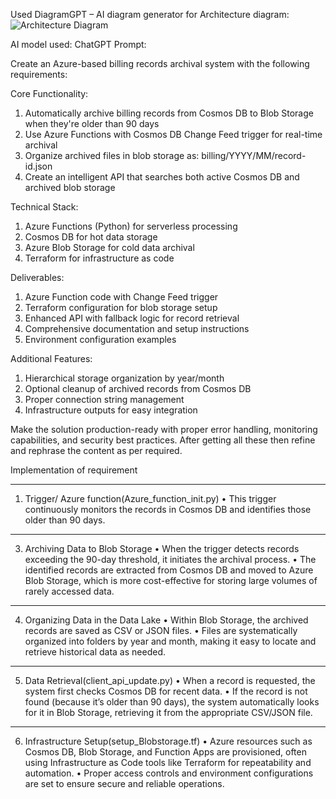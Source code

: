 Used  DiagramGPT – AI diagram generator for Architecture diagram:
 ![Architecture Diagram]((https://github.com/ashish2410pr/CosmoDB/blob/main/Architecture_diagram.png))

AI model used: ChatGPT
Prompt:

Create an Azure-based billing records archival system with the following requirements:

Core Functionality:
1.	Automatically archive billing records from Cosmos DB to Blob Storage when they're older than 90 days
2.	Use Azure Functions with Cosmos DB Change Feed trigger for real-time archival
3.	Organize archived files in blob storage as: billing/YYYY/MM/record-id.json
4.	Create an intelligent API that searches both active Cosmos DB and archived blob storage

Technical Stack:
1.	Azure Functions (Python) for serverless processing
2.	Cosmos DB for hot data storage
3.	Azure Blob Storage for cold data archival
4.	Terraform for infrastructure as code

Deliverables:
1.	Azure Function code with Change Feed trigger
2.	Terraform configuration for blob storage setup
3.	Enhanced API with fallback logic for record retrieval
4.	Comprehensive documentation and setup instructions
5.	Environment configuration examples
   
Additional Features:
1.	Hierarchical storage organization by year/month
2.	Optional cleanup of archived records from Cosmos DB
3.	Proper connection string management
4.	Infrastructure outputs for easy integration

Make the solution production-ready with proper error handling, monitoring capabilities, and security best practices.
After getting all these then refine and rephrase the content as per required.



Implementation of requirement
________________________________________
1. Trigger/ Azure function(Azure_function_init.py)
•	This trigger continuously monitors the records in Cosmos DB and identifies those older than 90 days.
________________________________________
3. Archiving Data to Blob Storage
•	When the trigger detects records exceeding the 90-day threshold, it initiates the archival process.
•	The identified records are extracted from Cosmos DB and moved to Azure Blob Storage, which is more cost-effective for storing large volumes of rarely accessed data.
________________________________________
4. Organizing Data in the Data Lake
•	Within Blob Storage, the archived records are saved as CSV or JSON files.
•	Files are systematically organized into folders by year and month, making it easy to locate and retrieve historical data as needed.
________________________________________
5. Data Retrieval(client_api_update.py)
•	When a record is requested, the system first checks Cosmos DB for recent data.
•	If the record is not found (because it’s older than 90 days), the system automatically looks for it in Blob Storage, retrieving it from the appropriate CSV/JSON file.
________________________________________
6. Infrastructure Setup(setup_Blobstorage.tf)
•	Azure resources such as Cosmos DB, Blob Storage, and Function Apps are provisioned, often using Infrastructure as Code tools like Terraform for repeatability and automation.
•	Proper access controls and environment configurations are set to ensure secure and reliable operations.


